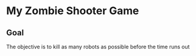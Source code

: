 # My Zombie Shooter Game

## Goal

The objective is to kill as many robots as possible before the time runs out
